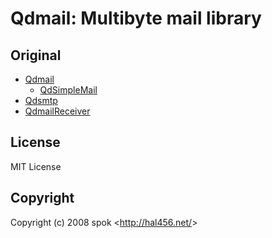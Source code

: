 # Qdmail: Multibyte mail library

## Original

* [Qdmail](http://hal456.net/qdmail/)
  * [QdSimpleMail](http://hal456.net/qd_simple_mail/)
* [Qdsmtp](http://hal456.net/qdsmtp/)
* [QdmailReceiver](http://hal456.net/qdmail_rec/)

## License

MIT License

## Copyright

Copyright (c) 2008 spok <<http://hal456.net/>>
